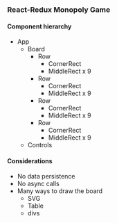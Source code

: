 ### React-Redux Monopoly Game

#### Component hierarchy
* App
  * Board
    * Row
      * CornerRect
      * MiddleRect x 9
    * Row
      * CornerRect
      * MiddleRect x 9
    * Row
      * CornerRect
      * MiddleRect x 9
    * Row
      * CornerRect
      * MiddleRect x 9
  * Controls

#### Considerations
* No data persistence
* No async calls
* Many ways to draw the board
  * SVG
  * Table
  * divs